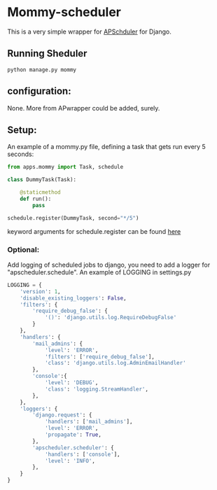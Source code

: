 Mommy-scheduler
===============

This is a very simple wrapper for [APSchduler](http://pythonhosted.org/APScheduler/) for Django.

## Running Sheduler

`python manage.py mommy`

## configuration:

None. More from APwrapper could be added, surely.

## Setup:
An example of a mommy.py file, defining a task that gets run every 5 seconds:

```python
from apps.mommy import Task, schedule

class DummyTask(Task):

    @staticmethod
    def run():
        pass

schedule.register(DummyTask, second="*/5")
```
keyword arguments for schedule.register can be found
[here](http://pythonhosted.org/APScheduler/cronschedule.html)

### Optional:

Add logging of scheduled jobs to django, you need to add a logger for "apscheduler.schedule". An example of LOGGING in settings.py

```python
LOGGING = {
    'version': 1,
    'disable_existing_loggers': False,
    'filters': {
        'require_debug_false': {
            '()': 'django.utils.log.RequireDebugFalse'
        }
    },
    'handlers': {
        'mail_admins': {
            'level': 'ERROR',
            'filters': ['require_debug_false'],
            'class': 'django.utils.log.AdminEmailHandler'
        },
        'console':{
            'level': 'DEBUG',
            'class': 'logging.StreamHandler',
        },
    },
    'loggers': {
        'django.request': {
            'handlers': ['mail_admins'],
            'level': 'ERROR',
            'propagate': True,
        },
        'apscheduler.scheduler': {
            'handlers': ['console'],
            'level': 'INFO',
        },
    }
}
```
